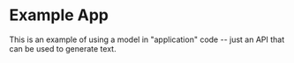 # Example App

This is an example of using a model in "application" code -- just an API that
can be used to generate text.
